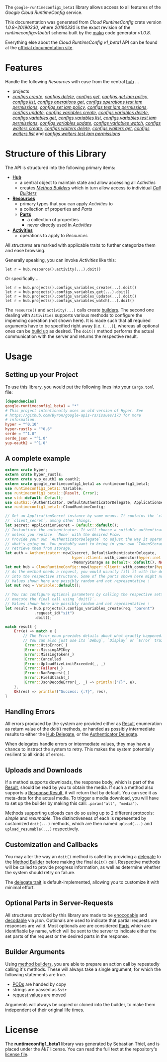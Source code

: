 <!---
DO NOT EDIT !
This file was generated automatically from 'src/mako/api/README.md.mako'
DO NOT EDIT !
-->
The `google-runtimeconfig1_beta1` library allows access to all features of the *Google Cloud RuntimeConfig* service.

This documentation was generated from *Cloud RuntimeConfig* crate version *1.0.8+20190330*, where *20190330* is the exact revision of the *runtimeconfig:v1beta1* schema built by the [mako](http://www.makotemplates.org/) code generator *v1.0.8*.

Everything else about the *Cloud RuntimeConfig* *v1_beta1* API can be found at the
[official documentation site](https://cloud.google.com/deployment-manager/runtime-configurator/).
# Features

Handle the following *Resources* with ease from the central [hub](https://docs.rs/google-runtimeconfig1_beta1/1.0.8+20190330/google_runtimeconfig1_beta1/struct.CloudRuntimeConfig.html) ... 

* projects
 * [*configs create*](https://docs.rs/google-runtimeconfig1_beta1/1.0.8+20190330/google_runtimeconfig1_beta1/struct.ProjectConfigCreateCall.html), [*configs delete*](https://docs.rs/google-runtimeconfig1_beta1/1.0.8+20190330/google_runtimeconfig1_beta1/struct.ProjectConfigDeleteCall.html), [*configs get*](https://docs.rs/google-runtimeconfig1_beta1/1.0.8+20190330/google_runtimeconfig1_beta1/struct.ProjectConfigGetCall.html), [*configs get iam policy*](https://docs.rs/google-runtimeconfig1_beta1/1.0.8+20190330/google_runtimeconfig1_beta1/struct.ProjectConfigGetIamPolicyCall.html), [*configs list*](https://docs.rs/google-runtimeconfig1_beta1/1.0.8+20190330/google_runtimeconfig1_beta1/struct.ProjectConfigListCall.html), [*configs operations get*](https://docs.rs/google-runtimeconfig1_beta1/1.0.8+20190330/google_runtimeconfig1_beta1/struct.ProjectConfigOperationGetCall.html), [*configs operations test iam permissions*](https://docs.rs/google-runtimeconfig1_beta1/1.0.8+20190330/google_runtimeconfig1_beta1/struct.ProjectConfigOperationTestIamPermissionCall.html), [*configs set iam policy*](https://docs.rs/google-runtimeconfig1_beta1/1.0.8+20190330/google_runtimeconfig1_beta1/struct.ProjectConfigSetIamPolicyCall.html), [*configs test iam permissions*](https://docs.rs/google-runtimeconfig1_beta1/1.0.8+20190330/google_runtimeconfig1_beta1/struct.ProjectConfigTestIamPermissionCall.html), [*configs update*](https://docs.rs/google-runtimeconfig1_beta1/1.0.8+20190330/google_runtimeconfig1_beta1/struct.ProjectConfigUpdateCall.html), [*configs variables create*](https://docs.rs/google-runtimeconfig1_beta1/1.0.8+20190330/google_runtimeconfig1_beta1/struct.ProjectConfigVariableCreateCall.html), [*configs variables delete*](https://docs.rs/google-runtimeconfig1_beta1/1.0.8+20190330/google_runtimeconfig1_beta1/struct.ProjectConfigVariableDeleteCall.html), [*configs variables get*](https://docs.rs/google-runtimeconfig1_beta1/1.0.8+20190330/google_runtimeconfig1_beta1/struct.ProjectConfigVariableGetCall.html), [*configs variables list*](https://docs.rs/google-runtimeconfig1_beta1/1.0.8+20190330/google_runtimeconfig1_beta1/struct.ProjectConfigVariableListCall.html), [*configs variables test iam permissions*](https://docs.rs/google-runtimeconfig1_beta1/1.0.8+20190330/google_runtimeconfig1_beta1/struct.ProjectConfigVariableTestIamPermissionCall.html), [*configs variables update*](https://docs.rs/google-runtimeconfig1_beta1/1.0.8+20190330/google_runtimeconfig1_beta1/struct.ProjectConfigVariableUpdateCall.html), [*configs variables watch*](https://docs.rs/google-runtimeconfig1_beta1/1.0.8+20190330/google_runtimeconfig1_beta1/struct.ProjectConfigVariableWatchCall.html), [*configs waiters create*](https://docs.rs/google-runtimeconfig1_beta1/1.0.8+20190330/google_runtimeconfig1_beta1/struct.ProjectConfigWaiterCreateCall.html), [*configs waiters delete*](https://docs.rs/google-runtimeconfig1_beta1/1.0.8+20190330/google_runtimeconfig1_beta1/struct.ProjectConfigWaiterDeleteCall.html), [*configs waiters get*](https://docs.rs/google-runtimeconfig1_beta1/1.0.8+20190330/google_runtimeconfig1_beta1/struct.ProjectConfigWaiterGetCall.html), [*configs waiters list*](https://docs.rs/google-runtimeconfig1_beta1/1.0.8+20190330/google_runtimeconfig1_beta1/struct.ProjectConfigWaiterListCall.html) and [*configs waiters test iam permissions*](https://docs.rs/google-runtimeconfig1_beta1/1.0.8+20190330/google_runtimeconfig1_beta1/struct.ProjectConfigWaiterTestIamPermissionCall.html)




# Structure of this Library

The API is structured into the following primary items:

* **[Hub](https://docs.rs/google-runtimeconfig1_beta1/1.0.8+20190330/google_runtimeconfig1_beta1/struct.CloudRuntimeConfig.html)**
    * a central object to maintain state and allow accessing all *Activities*
    * creates [*Method Builders*](https://docs.rs/google-runtimeconfig1_beta1/1.0.8+20190330/google_runtimeconfig1_beta1/trait.MethodsBuilder.html) which in turn
      allow access to individual [*Call Builders*](https://docs.rs/google-runtimeconfig1_beta1/1.0.8+20190330/google_runtimeconfig1_beta1/trait.CallBuilder.html)
* **[Resources](https://docs.rs/google-runtimeconfig1_beta1/1.0.8+20190330/google_runtimeconfig1_beta1/trait.Resource.html)**
    * primary types that you can apply *Activities* to
    * a collection of properties and *Parts*
    * **[Parts](https://docs.rs/google-runtimeconfig1_beta1/1.0.8+20190330/google_runtimeconfig1_beta1/trait.Part.html)**
        * a collection of properties
        * never directly used in *Activities*
* **[Activities](https://docs.rs/google-runtimeconfig1_beta1/1.0.8+20190330/google_runtimeconfig1_beta1/trait.CallBuilder.html)**
    * operations to apply to *Resources*

All *structures* are marked with applicable traits to further categorize them and ease browsing.

Generally speaking, you can invoke *Activities* like this:

```Rust,ignore
let r = hub.resource().activity(...).doit()
```

Or specifically ...

```ignore
let r = hub.projects().configs_variables_create(...).doit()
let r = hub.projects().configs_variables_get(...).doit()
let r = hub.projects().configs_variables_update(...).doit()
let r = hub.projects().configs_variables_watch(...).doit()
```

The `resource()` and `activity(...)` calls create [builders][builder-pattern]. The second one dealing with `Activities` 
supports various methods to configure the impending operation (not shown here). It is made such that all required arguments have to be 
specified right away (i.e. `(...)`), whereas all optional ones can be [build up][builder-pattern] as desired.
The `doit()` method performs the actual communication with the server and returns the respective result.

# Usage

## Setting up your Project

To use this library, you would put the following lines into your `Cargo.toml` file:

```toml
[dependencies]
google-runtimeconfig1_beta1 = "*"
# This project intentionally uses an old version of Hyper. See
# https://github.com/Byron/google-apis-rs/issues/173 for more
# information.
hyper = "^0.10"
hyper-rustls = "^0.6"
serde = "^1.0"
serde_json = "^1.0"
yup-oauth2 = "^1.0"
```

## A complete example

```Rust
extern crate hyper;
extern crate hyper_rustls;
extern crate yup_oauth2 as oauth2;
extern crate google_runtimeconfig1_beta1 as runtimeconfig1_beta1;
use runtimeconfig1_beta1::Variable;
use runtimeconfig1_beta1::{Result, Error};
use std::default::Default;
use oauth2::{Authenticator, DefaultAuthenticatorDelegate, ApplicationSecret, MemoryStorage};
use runtimeconfig1_beta1::CloudRuntimeConfig;

// Get an ApplicationSecret instance by some means. It contains the `client_id` and 
// `client_secret`, among other things.
let secret: ApplicationSecret = Default::default();
// Instantiate the authenticator. It will choose a suitable authentication flow for you, 
// unless you replace  `None` with the desired Flow.
// Provide your own `AuthenticatorDelegate` to adjust the way it operates and get feedback about 
// what's going on. You probably want to bring in your own `TokenStorage` to persist tokens and
// retrieve them from storage.
let auth = Authenticator::new(&secret, DefaultAuthenticatorDelegate,
                              hyper::Client::with_connector(hyper::net::HttpsConnector::new(hyper_rustls::TlsClient::new())),
                              <MemoryStorage as Default>::default(), None);
let mut hub = CloudRuntimeConfig::new(hyper::Client::with_connector(hyper::net::HttpsConnector::new(hyper_rustls::TlsClient::new())), auth);
// As the method needs a request, you would usually fill it with the desired information
// into the respective structure. Some of the parts shown here might not be applicable !
// Values shown here are possibly random and not representative !
let mut req = Variable::default();

// You can configure optional parameters by calling the respective setters at will, and
// execute the final call using `doit()`.
// Values shown here are possibly random and not representative !
let result = hub.projects().configs_variables_create(req, "parent")
             .request_id("sit")
             .doit();

match result {
    Err(e) => match e {
        // The Error enum provides details about what exactly happened.
        // You can also just use its `Debug`, `Display` or `Error` traits
         Error::HttpError(_)
        |Error::MissingAPIKey
        |Error::MissingToken(_)
        |Error::Cancelled
        |Error::UploadSizeLimitExceeded(_, _)
        |Error::Failure(_)
        |Error::BadRequest(_)
        |Error::FieldClash(_)
        |Error::JsonDecodeError(_, _) => println!("{}", e),
    },
    Ok(res) => println!("Success: {:?}", res),
}

```
## Handling Errors

All errors produced by the system are provided either as [Result](https://docs.rs/google-runtimeconfig1_beta1/1.0.8+20190330/google_runtimeconfig1_beta1/enum.Result.html) enumeration as return value of 
the doit() methods, or handed as possibly intermediate results to either the 
[Hub Delegate](https://docs.rs/google-runtimeconfig1_beta1/1.0.8+20190330/google_runtimeconfig1_beta1/trait.Delegate.html), or the [Authenticator Delegate](https://docs.rs/yup-oauth2/*/yup_oauth2/trait.AuthenticatorDelegate.html).

When delegates handle errors or intermediate values, they may have a chance to instruct the system to retry. This 
makes the system potentially resilient to all kinds of errors.

## Uploads and Downloads
If a method supports downloads, the response body, which is part of the [Result](https://docs.rs/google-runtimeconfig1_beta1/1.0.8+20190330/google_runtimeconfig1_beta1/enum.Result.html), should be
read by you to obtain the media.
If such a method also supports a [Response Result](https://docs.rs/google-runtimeconfig1_beta1/1.0.8+20190330/google_runtimeconfig1_beta1/trait.ResponseResult.html), it will return that by default.
You can see it as meta-data for the actual media. To trigger a media download, you will have to set up the builder by making
this call: `.param("alt", "media")`.

Methods supporting uploads can do so using up to 2 different protocols: 
*simple* and *resumable*. The distinctiveness of each is represented by customized 
`doit(...)` methods, which are then named `upload(...)` and `upload_resumable(...)` respectively.

## Customization and Callbacks

You may alter the way an `doit()` method is called by providing a [delegate](https://docs.rs/google-runtimeconfig1_beta1/1.0.8+20190330/google_runtimeconfig1_beta1/trait.Delegate.html) to the 
[Method Builder](https://docs.rs/google-runtimeconfig1_beta1/1.0.8+20190330/google_runtimeconfig1_beta1/trait.CallBuilder.html) before making the final `doit()` call. 
Respective methods will be called to provide progress information, as well as determine whether the system should 
retry on failure.

The [delegate trait](https://docs.rs/google-runtimeconfig1_beta1/1.0.8+20190330/google_runtimeconfig1_beta1/trait.Delegate.html) is default-implemented, allowing you to customize it with minimal effort.

## Optional Parts in Server-Requests

All structures provided by this library are made to be [enocodable](https://docs.rs/google-runtimeconfig1_beta1/1.0.8+20190330/google_runtimeconfig1_beta1/trait.RequestValue.html) and 
[decodable](https://docs.rs/google-runtimeconfig1_beta1/1.0.8+20190330/google_runtimeconfig1_beta1/trait.ResponseResult.html) via *json*. Optionals are used to indicate that partial requests are responses 
are valid.
Most optionals are are considered [Parts](https://docs.rs/google-runtimeconfig1_beta1/1.0.8+20190330/google_runtimeconfig1_beta1/trait.Part.html) which are identifiable by name, which will be sent to 
the server to indicate either the set parts of the request or the desired parts in the response.

## Builder Arguments

Using [method builders](https://docs.rs/google-runtimeconfig1_beta1/1.0.8+20190330/google_runtimeconfig1_beta1/trait.CallBuilder.html), you are able to prepare an action call by repeatedly calling it's methods.
These will always take a single argument, for which the following statements are true.

* [PODs][wiki-pod] are handed by copy
* strings are passed as `&str`
* [request values](https://docs.rs/google-runtimeconfig1_beta1/1.0.8+20190330/google_runtimeconfig1_beta1/trait.RequestValue.html) are moved

Arguments will always be copied or cloned into the builder, to make them independent of their original life times.

[wiki-pod]: http://en.wikipedia.org/wiki/Plain_old_data_structure
[builder-pattern]: http://en.wikipedia.org/wiki/Builder_pattern
[google-go-api]: https://github.com/google/google-api-go-client

# License
The **runtimeconfig1_beta1** library was generated by Sebastian Thiel, and is placed 
under the *MIT* license.
You can read the full text at the repository's [license file][repo-license].

[repo-license]: https://github.com/Byron/google-apis-rsblob/master/LICENSE.md
